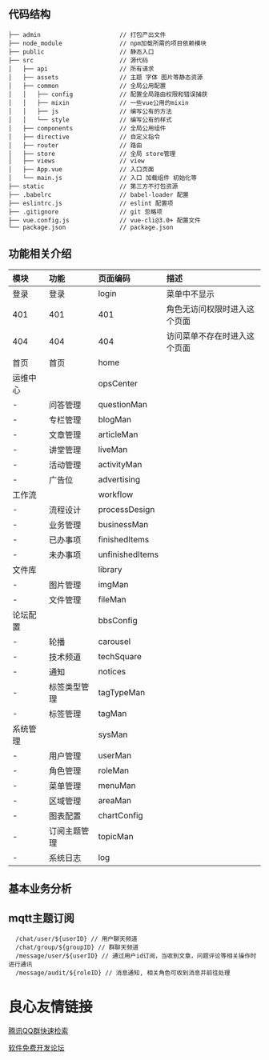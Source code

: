 
## 代码结构
```
├── admin                      // 打包产出文件
├── node_module                // npm加载所需的项目依赖模块
├── public                     // 静态入口
├── src                        // 源代码
│   ├── api                    // 所有请求
│   ├── assets                 // 主题 字体 图片等静态资源
│   ├── common                 // 全局公用配置
│   │   ├── config             // 配置全局路由权限和错误捕获
│   │   ├── mixin              // 一些vue公用的mixin
│   │   ├── js                 // 编写公有的方法
│   │   └── style              // 编写公有的样式
│   ├── components             // 全局公用组件
│   ├── directive              // 自定义指令
│   ├── router                 // 路由
│   ├── store                  // 全局 store管理
│   ├── views                  // view
│   ├── App.vue                // 入口页面
│   └── main.js                // 入口 加载组件 初始化等
├── static                     // 第三方不打包资源
├── .babelrc                   // babel-loader 配置
├── eslintrc.js                // eslint 配置项
├── .gitignore                 // git 忽略项
├── vue.config.js              // vue-cli@3.0+ 配置文件
└── package.json               // package.json
```


## 功能相关介绍
|模块|功能|页面编码|描述|
|:---|:--|:------|:---|
|登录|登录|login|菜单中不显示|
|401|401|401|角色无访问权限时进入这个页面|
|404|404|404|访问菜单不存在时进入这个页面|
|首页|首页|home||
|运维中心||opsCenter||
|-|问答管理|questionMan||
|-|专栏管理|blogMan||
|-|文章管理|articleMan||
|-|讲堂管理|liveMan||
|-|活动管理|activityMan||
|-|广告位|advertising||
|工作流||workflow||
|-|流程设计|processDesign||
|-|业务管理|businessMan||
|-|已办事项|finishedItems||
|-|未办事项|unfinishedItems||
|文件库||library||
|-|图片管理|imgMan||
|-|文件管理|fileMan||
|论坛配置||bbsConfig||
|-|轮播|carousel||
|-|技术频道|techSquare||
|-|通知|notices||
|-|标签类型管理|tagTypeMan||
|-|标签管理|tagMan||
|系统管理||sysMan||
|-|用户管理|userMan||
|-|角色管理|roleMan||
|-|菜单管理|menuMan||
|-|区域管理|areaMan||
|-|图表配置|chartConfig||
|-|订阅主题管理|topicMan||
|-|系统日志|log||

## 基本业务分析

## mqtt主题订阅
```
  /chat/user/${userID} // 用户聊天频道
  /chat/group/${groupID} // 群聊天频道
  /message/user/${userID} // 通过用户id订阅，当收到文章，问题评论等相关操作时进行通讯
  /message/audit/${roleID} // 消息通知, 相关角色可收到消息并前往处理
```

 # 良心友情链接

[腾讯QQ群快速检索](http://u.720life.cn/s/8cf73f7c)

[软件免费开发论坛](http://u.720life.cn/s/bbb01dc0)